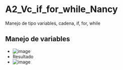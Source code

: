 # A2_Vc_if_for_while_Nancy
Manejo de tipo variables, cadena, if, for, while
## Manejo de variables
- ![image](https://github.com/user-attachments/assets/12262b86-8699-4b52-9da2-52a4a97d0ac5)
- Resultado
- ![image](https://github.com/user-attachments/assets/c0fe022d-b32b-44d6-96d3-ca5f2f31b34e)
